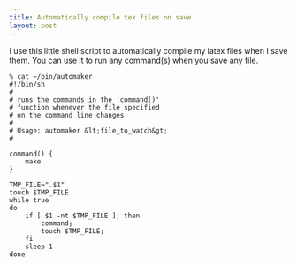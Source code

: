 ```yaml
---
title: Automatically compile tex files on save
layout: post
---
```


I use this little shell script to automatically compile my latex files when I
save them. You can use it to run any command(s) when you save any
file.

    % cat ~/bin/automaker
    #!/bin/sh
    #
    # runs the commands in the 'command()'
    # function whenever the file specified
    # on the command line changes
    #
    # Usage: automaker &lt;file_to_watch&gt;
    #
    
    command() {
        make
    }
    
    TMP_FILE=".$1"
    touch $TMP_FILE
    while true
    do
        if [ $1 -nt $TMP_FILE ]; then
            command;
            touch $TMP_FILE;
        fi
        sleep 1
    done
